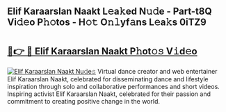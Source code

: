 ## Elif Karaarslan Naakt L𝚎a𝚔ed N𝚞𝚍e - Part-t8Q Vi𝚍𝚎o P𝚑𝚘tos - H𝚘𝚝 O𝚗𝚕yf𝚊ns L𝚎a𝚔s 0iTZ9

# <h2><a href="http://kfcrcvg.oniu.top/?m=Elif+Karaarslan+Naakt">🔗👉 🔴 Elif Karaarslan Naakt P𝚑ot𝚘𝚜 V𝚒d𝚎o</a></h2>

[![Elif Karaarslan Naakt Nu𝚍e𝚜](https://i.imgur.com/0qMVB7G.gif)](http://kfcrcvg.oniu.top/?m=Elif+Karaarslan+Naakt)
Virtual dance creator and web entertainer Elif Karaarslan Naakt, celebrated for disseminating dance and lifestyle inspiration through solo and collaborative performances and short videos. Inspiring activist Elif Karaarslan Naakt, celebrated for their passion and commitment to creating positive change in the world.  
